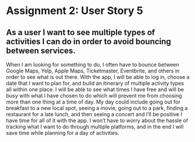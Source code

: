 # Assignment 2: User Story 5

## As a user I want to see multiple types of activities I can do in order to avoid bouncing between services.

When I am looking for something to do, I often have to bounce between Google Maps, Yelp,  Apple Maps, Ticketmaster, Eventbrite, and others in order to see what is out there. With the app, I will be able to log in, choose a date that I want to plan for, and build an itinerary of multiple activity types all within one place. I will be able to see what times I have free and will be busy with what I have chosen to do which will prevent me from choosing more than one thing at a time of day. My day could include going out for breakfast to a new local spot, seeing a movie, going out to a park, finding a restaurant for a late lunch, and then seeing a concert and I’ll be positive I have time for all of it with the app. I won’t have to worry about the hassle of tracking what I want to do through multiple platforms, and in the end I will save time while planning for a  day of activities. 
